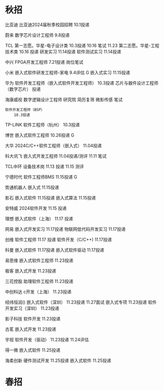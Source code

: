 # 秋招

比亚迪
	比亚迪2024届秋季校园招聘
		10.1投递

蔚来
	数字芯片设计工程师
		9.8投递

TCL
	第一志愿。华星-电子设计类 
		10.3投递
		10.16 笔试
		11.23
	第二志愿。华星-工程技术类
		10.16 投递
	研发实习
		11.14投递
	软件测试实习
		11.14投递

中兴
	FPGA开发工程师
		7.21投递
		岗位笔试

小米
	嵌入式软件研发工程师-家电
		9.4评估
		G
	嵌入式实习
		11.15投递

华为
	软件开发工程师（嵌入式软件开发工程师）
		10.3投递
	芯片与器件设计工程师（数字芯片）
		投递

海康威视
	数字逻辑设计工程师
		研究院
			简历复筛
		微影传感
			笔试
		
	软件开发工程师（BSP）
		10.3投递

TP-LINK
	软件工程师（杭州）
		10.3投递

博世
	嵌入式软件工程师
		10.26投递
		G

大华
	2024C/C++软件工程师（嵌入式）
		11.04投递

科大讯飞
	嵌入式开发工程师
		11.04投递/测评
		11.11 笔试

TCL中环
	设备技术岗
		11.13 投递
		11.15 测评

宁德时代
	软件工程师BMS
		11.15投递
		G

势通机器人
	嵌入式
	11.15投递

影石
	嵌入式软件
		11.15投递
	嵌入式算法
		11.15投递

安特威
	2024软件开发
		11.15 投递

理想
	嵌入式软件（上海）
		11.17 投递

网易
	嵌入式开发实习
		11.17投递
	物联网低代码开发实习
		11.17投递

创维
	软件工程师
		11.17 投递
	软件开发（C/C++)
		11.17投递

科曼
	嵌入式软件
		11.17投递
	嵌入式软件驱动
		11.17投递

易思维
	嵌入式软件工程师
		11.23投递

极客
	嵌入式开发
		11.23投递

三花控股
	助理软件工程师
		11.23投递

中创科达
	c开发（上海）
		11.23投递

经纬恒润()
	嵌入式软件（深圳）
		11.23投递
		11.27面试
	嵌入式专项
		11.23投递
	软件开发实习（深圳）
		11.23投递

影子科技
	软件开发
		11.23投递

古茗
	嵌入式开发
		11.23投递

宇视
	软件开发（驱动）
		11.23投递
		11.24评估

得一微
	嵌入式软件
		11.25投递

海柔创新
	硬件测试开发
		11.25投递
	嵌入式软件
		11.25投递




# 春招

